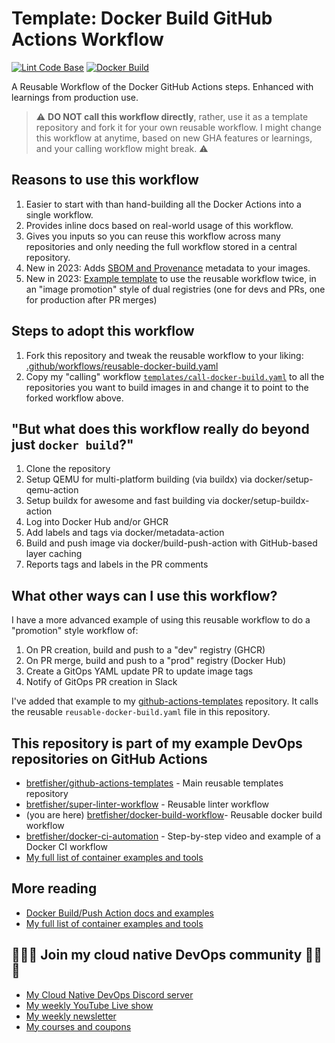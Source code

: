 # Template: Docker Build GitHub Actions Workflow

[![Lint Code Base](https://github.com/BretFisher/docker-build-workflow/actions/workflows/call-super-linter.yaml/badge.svg)](https://github.com/BretFisher/docker-build-workflow/actions/workflows/call-super-linter.yaml)
[![Docker Build](https://github.com/BretFisher/docker-build-workflow/actions/workflows/call-local-docker-build.yaml/badge.svg)](https://github.com/BretFisher/docker-build-workflow/actions/workflows/call-local-docker-build.yaml)

A Reusable Workflow of the Docker GitHub Actions steps. Enhanced with learnings from production use.

> ⚠️ **DO NOT call this workflow directly**, rather, use it as a template repository and fork it for your own reusable workflow. I might change this workflow at anytime, based on new GHA features or learnings, and your calling workflow might break. ⚠️

## Reasons to use this workflow

1. Easier to start with than hand-building all the Docker Actions into a single workflow.
2. Provides inline docs based on real-world usage of this workflow.
3. Gives you inputs so you can reuse this workflow across many repositories and only needing the full workflow stored in a central repository.
4. New in 2023: Adds [SBOM and Provenance](https://docs.docker.com/build/attestations/) metadata to your images.
5. New in 2023: [Example template](./templates/call-docker-build-promote.yaml) to use the reusable workflow twice, in an "image promotion" style of dual registries (one for devs and PRs, one for production after PR merges)

## Steps to adopt this workflow

1. Fork this repository and tweak the reusable workflow to your liking: [.github/workflows/reusable-docker-build.yaml](.github/workflows/reusable-docker-build.yaml)
2. Copy my "calling" workflow [`templates/call-docker-build.yaml`](templates/call-docker-build.yaml) to all the repositories you want to build images in and change it to point to the forked workflow above.

## "But what does this workflow really do beyond just `docker build`?"

1. Clone the repository
2. Setup QEMU for multi-platform building (via buildx) via docker/setup-qemu-action
3. Setup buildx for awesome and fast building via docker/setup-buildx-action
4. Log into Docker Hub and/or GHCR
5. Add labels and tags via docker/metadata-action
6. Build and push image via docker/build-push-action with GitHub-based layer caching
7. Reports tags and labels in the PR comments

## What other ways can I use this workflow?

I have a more advanced example of using this reusable workflow to do a "promotion" style workflow of:

1. On PR creation, build and push to a "dev" registry (GHCR)
2. On PR merge, build and push to a "prod" registry (Docker Hub)
3. Create a GitOps YAML update PR to update image tags
4. Notify of GitOps PR creation in Slack

I've added that example to my [github-actions-templates](https://github.com/BretFisher/github-actions-templates) repository. It calls the reusable `reusable-docker-build.yaml` file in this repository.

## This repository is part of my example DevOps repositories on GitHub Actions

- [bretfisher/github-actions-templates](https://github.com/BretFisher/github-actions-templates) - Main reusable templates repository
- [bretfisher/super-linter-workflow](https://github.com/BretFisher/super-linter-workflow) - Reusable linter workflow
- (you are here) [bretfisher/docker-build-workflow](https://github.com/BretFisher/docker-build-workflow)- Reusable docker build workflow
- [bretfisher/docker-ci-automation](https://github.com/BretFisher/docker-ci-automation) - Step-by-step video and example of a Docker CI workflow
- [My full list of container examples and tools](https://github.com/bretfisher)

## More reading

- [Docker Build/Push Action docs and examples](https://docs.docker.com/build/ci/github-actions/)
- [My full list of container examples and tools](https://github.com/bretfisher)

## 🎉🎉🎉 Join my cloud native DevOps community 🎉🎉🎉

- [My Cloud Native DevOps Discord server](https://devops.fan)
- [My weekly YouTube Live show](https://www.youtube.com/@BretFisher)
- [My weekly newsletter](https://www.bretfisher.com/newsletter)
- [My courses and coupons](https://www.bretfisher.com/courses)
